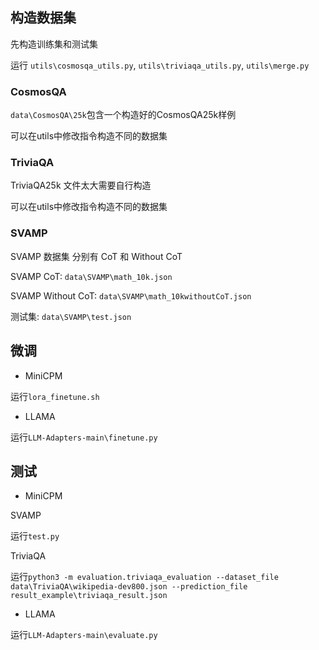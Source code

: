 ﻿## 构造数据集

先构造训练集和测试集

运行 `utils\cosmosqa_utils.py`, `utils\triviaqa_utils.py`, `utils\merge.py`

### CosmosQA

`data\CosmosQA\25k`包含一个构造好的CosmosQA25k样例

可以在utils中修改指令构造不同的数据集

### TriviaQA

TriviaQA25k 文件太大需要自行构造

可以在utils中修改指令构造不同的数据集

### SVAMP

SVAMP 数据集 分别有 CoT 和 Without CoT

SVAMP CoT: `data\SVAMP\math_10k.json`

SVAMP Without CoT: `data\SVAMP\math_10kwithoutCoT.json`

测试集: `data\SVAMP\test.json`

## 微调

- MiniCPM

运行`lora_finetune.sh`

- LLAMA

运行`LLM-Adapters-main\finetune.py`



## 测试

- MiniCPM

SVAMP

运行`test.py`

TriviaQA 

运行`python3 -m evaluation.triviaqa_evaluation --dataset_file data\TriviaQA\wikipedia-dev800.json --prediction_file result_example\triviaqa_result.json`

- LLAMA

运行`LLM-Adapters-main\evaluate.py` 


